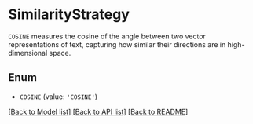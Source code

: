# SimilarityStrategy

`COSINE` measures the cosine of the angle between two vector representations of text, capturing how similar their directions are in high-dimensional space.<br>

## Enum

* `COSINE` (value: `'COSINE'`)

[[Back to Model list]](../README.md#documentation-for-models) [[Back to API list]](../README.md#documentation-for-api-endpoints) [[Back to README]](../README.md)


